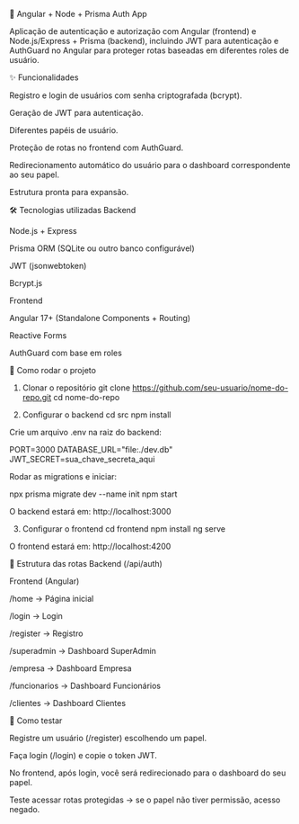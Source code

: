 🔐 Angular + Node + Prisma Auth App

Aplicação de autenticação e autorização com Angular (frontend) e Node.js/Express + Prisma (backend), incluindo JWT para autenticação e AuthGuard no Angular para proteger rotas baseadas em diferentes roles de usuário.

✨ Funcionalidades

Registro e login de usuários com senha criptografada (bcrypt).

Geração de JWT para autenticação.

Diferentes papéis de usuário. 

Proteção de rotas no frontend com AuthGuard.

Redirecionamento automático do usuário para o dashboard correspondente ao seu papel.

Estrutura pronta para expansão.

🛠️ Tecnologias utilizadas
Backend

Node.js + Express

Prisma ORM (SQLite ou outro banco configurável)

JWT (jsonwebtoken)

Bcrypt.js

Frontend

Angular 17+ (Standalone Components + Routing)

Reactive Forms

AuthGuard com base em roles

🚀 Como rodar o projeto
1. Clonar o repositório
git clone https://github.com/seu-usuario/nome-do-repo.git
cd nome-do-repo

2. Configurar o backend
cd src
npm install


Crie um arquivo .env na raiz do backend:

PORT=3000
DATABASE_URL="file:./dev.db"
JWT_SECRET=sua_chave_secreta_aqui


Rodar as migrations e iniciar:

npx prisma migrate dev --name init
npm start


O backend estará em: http://localhost:3000

3. Configurar o frontend
cd frontend
npm install
ng serve


O frontend estará em: http://localhost:4200

📂 Estrutura das rotas
Backend (/api/auth)


Frontend (Angular)

/home → Página inicial

/login → Login

/register → Registro

/superadmin → Dashboard SuperAdmin

/empresa → Dashboard Empresa

/funcionarios → Dashboard Funcionários

/clientes → Dashboard Clientes

🧪 Como testar

Registre um usuário (/register) escolhendo um papel.

Faça login (/login) e copie o token JWT.

No frontend, após login, você será redirecionado para o dashboard do seu papel.

Teste acessar rotas protegidas → se o papel não tiver permissão, acesso negado.

